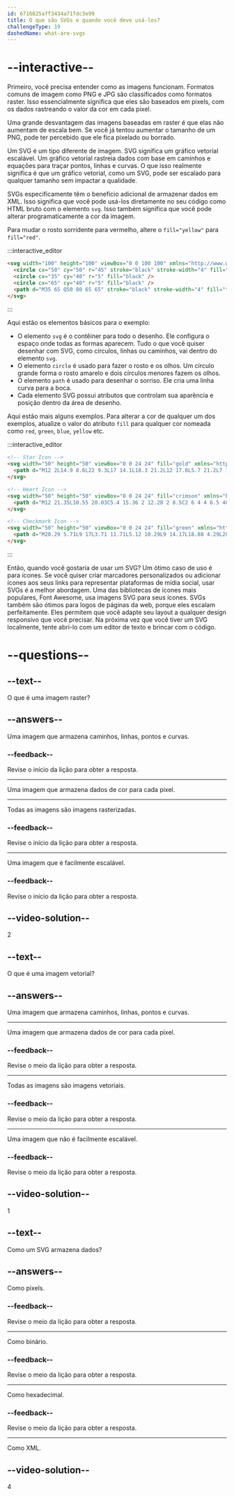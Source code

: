 ```yaml
---
id: 6716825aff3434a71fdc3e99
title: O que são SVGs e quando você deve usá-los?
challengeType: 19
dashedName: what-are-svgs
---
```


# --interactive--

Primeiro, você precisa entender como as imagens funcionam. Formatos comuns de imagem como PNG e JPG são classificados como formatos raster. Isso essencialmente significa que eles são baseados em pixels, com os dados rastreando o valor da cor em cada pixel.

Uma grande desvantagem das imagens baseadas em raster é que elas não aumentam de escala bem. Se você já tentou aumentar o tamanho de um PNG, pode ter percebido que ele fica pixelado ou borrado.

Um SVG é um tipo diferente de imagem. SVG significa um gráfico vetorial escalável. Um gráfico vetorial rastreia dados com base em caminhos e equações para traçar pontos, linhas e curvas. O que isso realmente significa é que um gráfico vetorial, como um SVG, pode ser escalado para qualquer tamanho sem impactar a qualidade.

SVGs especificamente têm o benefício adicional de armazenar dados em XML. Isso significa que você pode usá-los diretamente no seu código como HTML bruto com o elemento `svg`. Isso também significa que você pode alterar programaticamente a cor da imagem.

Para mudar o rosto sorridente para vermelho, altere o `fill="yellow"` para `fill="red"`.

:::interactive_editor

```html
<svg width="100" height="100" viewBox="0 0 100 100" xmlns="http://www.w3.org/2000/svg">
  <circle cx="50" cy="50" r="45" stroke="black" stroke-width="4" fill="yellow" />
  <circle cx="35" cy="40" r="5" fill="black" />
  <circle cx="65" cy="40" r="5" fill="black" />
  <path d="M35 65 Q50 80 65 65" stroke="black" stroke-width="4" fill="transparent" />
</svg>
```

:::

Aqui estão os elementos básicos para o exemplo:

- O elemento `svg` é o contêiner para todo o desenho. Ele configura o espaço onde todas as formas aparecem. Tudo o que você quiser desenhar com SVG, como círculos, linhas ou caminhos, vai dentro do elemento `svg`.
- O elemento `circle` é usado para fazer o rosto e os olhos. Um círculo grande forma o rosto amarelo e dois círculos menores fazem os olhos.
- O elemento `path` é usado para desenhar o sorriso. Ele cria uma linha curva para a boca.
- Cada elemento SVG possui atributos que controlam sua aparência e posição dentro da área de desenho.

Aqui estão mais alguns exemplos. Para alterar a cor de qualquer um dos exemplos, atualize o valor do atributo `fill` para qualquer cor nomeada como `red`, `green`, `blue`, `yellow` etc. 

:::interactive_editor

```html
<!-- Star Icon -->
<svg width="50" height="50" viewBox="0 0 24 24" fill="gold" xmlns="http://www.w3.org/2000/svg">
  <path d="M12 2L14.9 8.6L22 9.3L17 14.1L18.3 21.2L12 17.8L5.7 21.2L7 14.1L2 9.3L9.1 8.6L12 2Z"/>
</svg>

<!-- Heart Icon -->
<svg width="50" height="50" viewBox="0 0 24 24" fill="crimson" xmlns="http://www.w3.org/2000/svg">
  <path d="M12 21.35L10.55 20.03C5.4 15.36 2 12.28 2 8.5C2 6 4 4 6.5 4C8 4 9.5 4.8 10.5 6.09C11.5 4.8 13 4 14.5 4C17 4 19 6 19 8.5C19 12.28 15.6 15.36 10.45 20.04L12 21.35Z"/>
</svg>

<!-- Checkmark Icon -->
<svg width="50" height="50" viewBox="0 0 24 24" fill="green" xmlns="http://www.w3.org/2000/svg">
  <path d="M20.29 5.71L9 17L3.71 11.71L5.12 10.29L9 14.17L18.88 4.29L20.29 5.71Z"/>
</svg>
```

:::

Então, quando você gostaria de usar um SVG? Um ótimo caso de uso é para ícones. Se você quiser criar marcadores personalizados ou adicionar ícones aos seus links para representar plataformas de mídia social, usar SVGs é a melhor abordagem. Uma das bibliotecas de ícones mais populares, Font Awesome, usa imagens SVG para seus ícones. SVGs também são ótimos para logos de páginas da web, porque eles escalam perfeitamente. Eles permitem que você adapte seu layout a qualquer design responsivo que você precisar. Na próxima vez que você tiver um SVG localmente, tente abri-lo com um editor de texto e brincar com o código.

# --questions--

## --text--

O que é uma imagem raster?

## --answers--

Uma imagem que armazena caminhos, linhas, pontos e curvas.

### --feedback--

Revise o início da lição para obter a resposta.

---

Uma imagem que armazena dados de cor para cada pixel.

---

Todas as imagens são imagens rasterizadas.

### --feedback--

Revise o início da lição para obter a resposta.

---

Uma imagem que é facilmente escalável.

### --feedback--

Revise o início da lição para obter a resposta.

## --video-solution--

2

## --text--

O que é uma imagem vetorial?

## --answers--

Uma imagem que armazena caminhos, linhas, pontos e curvas.

---

Uma imagem que armazena dados de cor para cada pixel.

### --feedback--

Revise o meio da lição para obter a resposta.

---

Todas as imagens são imagens vetoriais.

### --feedback--

Revise o meio da lição para obter a resposta.

---

Uma imagem que não é facilmente escalável.

### --feedback--

Revise o meio da lição para obter a resposta.

## --video-solution--

1

## --text--

Como um SVG armazena dados?

## --answers--

Como pixels.

### --feedback--

Revise o meio da lição para obter a resposta.

---

Como binário.

### --feedback--

Revise o meio da lição para obter a resposta.

---

Como hexadecimal.

### --feedback--

Revise o meio da lição para obter a resposta.

---

Como XML.

## --video-solution--

4
